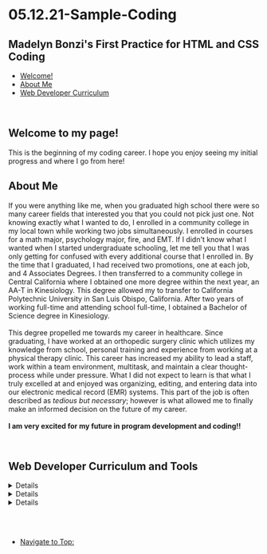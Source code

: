 # 05.12.21-Sample-Coding
<!DOCTYPE html>
<html lang="en">
  <head>
    <meta charset="UTF-8">
    <link href="style.css" rel="stylesheet" type="text/css">
  </head>
  <body>
    <nav>
    <div class="main-heading">
      <h1 id="top">Madelyn Bonzi's First Practice for HTML and CSS Coding</h1>
    </div>
    <div class="rel-path-head">
      <ul>
        <li><a href="#Welcome">Welcome!</a></li>
        <li><a href="#About_Me">About Me</a></li>
        <li><a href="#Curriculum">Web Developer Curriculum</a></li>
      </ul>
    </div>
  </nav>
    <br>
    <div class="heading-two">
      <h2 id="Welcome">Welcome to my page! </h2>
    </div>
    <div class="free-text">
      <p>This is the beginning of my coding career. I hope you enjoy seeing my initial progress and where I go from here!</p>
    </div>
    <div class="heading-two">
      <h2 id="About_Me">About Me</h2>
    </div>
    <div class="free-text">
      <p>
        If you were anything like me, when you graduated high school there were so many career fields that interested you that you could not pick just one.
        Not knowing exactly what I wanted to do, I enrolled in a community college in my local town while working two jobs simultaneously.
        I enrolled in courses for a math major, psychology major, fire, and EMT.
        If I didn't know what I wanted when I started undergraduate schooling, let me tell you that I was only getting for confused with every additional course that I enrolled in.
        By the time that I graduated, I had received two promotions, one at each job, and 4 Associates Degrees.
        I then transferred to a community college in Central California where I obtained one more degree within the next year, an AA-T in Kinesiology.
        This degree allowed my to transfer to California Polytechnic University in San Luis Obispo, California.
        After two years of working full-time and attending school full-time, I obtained a Bachelor of Science degree in Kinesiology.
        <br>
        <br>
        This degree propelled me towards my career in healthcare.
        Since graduating, I have worked at an orthopedic surgery clinic which utilizes my knowledge from school, personal training and experience from working at a physical therapy clinic.
        This career has increased my ability to lead a staff, work within a team environment, multitask, and maintain a clear thought-process while under pressure.
        What I did not expect to learn is that what I truly excelled at and enjoyed was organizing, editing, and entering data into our electronic medical record (EMR) systems.
        This part of the job is often described as <em>tedious but necessary</em>; however is what allowed me to finally make an informed decision on the future of my career.
        <br>
        <br>
        <strong> I am very excited for my future in program development and coding!!</strong>
        <br>
      </p>
      <br>
    </div>
    <div class="heading-two">
      <h2 id="Curriculum">Web Developer Curriculum and Tools</h2>
    </div>
    <div class="free-text">
      <form class="dropdown-list" action="index.html" method="post">
       <details>
        <strong><summary> Coding & Programming Courses and Certificates: </summary></strong>
          <ul>
            <li>Introduction to HTML</li>
            <li>Introduction to CSS</li>
            <li>Intermediate CSS </li>
            <li>Advanced CSS Grids</li>
          </ul>
       </details>
       <details>
         <strong><summary> In Progress Coding and Programming Tools: </summary></strong>
           <ul>
              <li>Intermediate HTML</li>
              <li>Intermediate to Advanced CSS</li>
              <li>ATOM</li>
              <li>GitHub</li>
          </ul>
        </details>
        <details>
         <strong><summary> Future Coding and Programming Tools/Certificates: </summary></strong>
           <ul>
              <li>Advanced HTML</li>
              <li>Advanced CSS</li>
              <li>Javascript</li>
              <li>GitHub</li>
              <li>Git</li>
              <li>Python</li>
              <li>React</li>
           </ul>
       </details>
      </form>
    </div>
    <br>
    <!-- DROPDOWN LIST NOT WORKING
<div class="free-text">
      <form class="dropdown-list" action="index.html" method="post">
        <h3><label for="next-courses">Next Steps in My Education:</label></h3>
        <select class="next-courses" name="next-courses" id="future-courses">
          <option value="Javascript">Javascript</option>
          <option value="Git">Git</option>
          <option value="GitHub">GitHub</option>
          <option value="React">React</option>
          <option value="Python">Python</option>
        </select>
      </form>
    </div>
--> 
    <br>
     <nav>
       <div class="rel-path-foot">
         <ul>
          <li><a href="#top">Navigate to Top:</a></li>
        </ul>
      </div>
    </nav>
    <br>
  </body>
</html>
